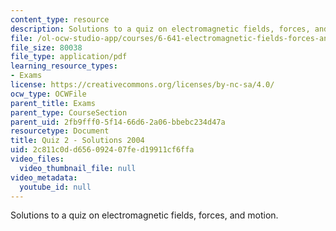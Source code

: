 ```yaml
---
content_type: resource
description: Solutions to a quiz on electromagnetic fields, forces, and motion.
file: /ol-ocw-studio-app/courses/6-641-electromagnetic-fields-forces-and-motion-spring-2005/2c811c0dd656092407fed19911cf6ffa_04_q02_sol.pdf
file_size: 80038
file_type: application/pdf
learning_resource_types:
- Exams
license: https://creativecommons.org/licenses/by-nc-sa/4.0/
ocw_type: OCWFile
parent_title: Exams
parent_type: CourseSection
parent_uid: 2fb9fff0-5f14-66d6-2a06-bbebc234d47a
resourcetype: Document
title: Quiz 2 - Solutions 2004
uid: 2c811c0d-d656-0924-07fe-d19911cf6ffa
video_files:
  video_thumbnail_file: null
video_metadata:
  youtube_id: null
---
```

Solutions to a quiz on electromagnetic fields, forces, and motion.
